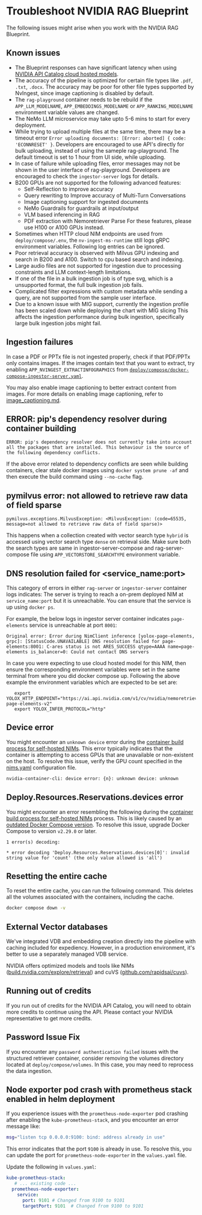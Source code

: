 <!--
  SPDX-FileCopyrightText: Copyright (c) 2025 NVIDIA CORPORATION & AFFILIATES. All rights reserved.
  SPDX-License-Identifier: Apache-2.0
-->

# Troubleshoot NVIDIA RAG Blueprint

The following issues might arise when you work with the NVIDIA RAG Blueprint.


## Known issues

- The Blueprint responses can have significant latency when using [NVIDIA API Catalog cloud hosted models](quickstart.md#deploy-with-docker-compose).
- The accuracy of the pipeline is optimized for certain file types like `.pdf`, `.txt`, `.docx`. The accuracy may be poor for other file types supported by NvIngest, since image captioning is disabled by default.
- The `rag-playground` container needs to be rebuild if the `APP_LLM_MODELNAME`, `APP_EMBEDDINGS_MODELNAME` or `APP_RANKING_MODELNAME` environment variable values are changed.
- The NeMo LLM microservice may take upto 5-6 mins to start for every deployment.
- While trying to upload multiple files at the same time, there may be a timeout error `Error uploading documents: [Error: aborted] { code: 'ECONNRESET' }`. Developers are encouraged to use API's directly for bulk uploading, instead of using the sameple rag-playground. The default timeout is set to 1 hour from UI side, while uploading.
- In case of failure while uploading files, error messages may not be shown in the user interface of rag-playground. Developers are encouraged to check the `ingestor-server` logs for details.
- B200 GPUs are not supported for the following advanced features:
  - Self-Reflection to improve accuracy
  - Query rewriting to Improve accuracy of Multi-Turn Conversations
  - Image captioning support for ingested documents
  - NeMo Guardrails for guardrails at input/output
  - VLM based inferencing in RAG
  - PDF extraction with Nemoretriever Parse
  For these features, please use H100 or A100 GPUs instead.
- Sometimes when HTTP cloud NIM endpoints are used from `deploy/compose/.env`, the `nv-ingest-ms-runtime` still logs gRPC environment variables. Following log entries can be ignored.
- Poor retrieval accuracy is observed with Milvus GPU indexing and search in B200 and A100. Switch to cpu based search and indexing.
- Large audio files are not supported for ingestion due to processing constraints and LLM context-length limitations.
- If one of the file in a bulk ingestion job is of type svg, which is a unsupported format, the full bulk ingestion job fails.
- Complicated filter expressions with custom metadata while sending a query, are not supported from the sample user interface.
- Due to a known issue with MIG support, currently the ingestion profile has been scaled down while deploying the chart with MIG slicing This affects the ingestion performance during bulk ingestion, specifically large bulk ingestion jobs might fail.

## Ingestion failures

In case a PDF or PPTx file is not ingested properly, check if that PDF/PPTx only contains images. If the images contain text that you want to extract, try enabling `APP_NVINGEST_EXTRACTINFOGRAPHICS` from [`deploy/compose/docker-compose-ingestor-server.yaml`](../deploy/compose/docker-compose-ingestor-server.yaml).

You may also enable image captioning to better extract content from images. For more details on enabling image captioning, refer to [image_captioning.md](image_captioning.md).

## ERROR: pip's dependency resolver during container building
```
ERROR: pip's dependency resolver does not currently take into account all the packages that are installed. This behaviour is the source of the following dependency conflicts.
```

If the above error related to dependency conflicts are seen while building containers, clear stale docker images using `docker system prune -af` and then execute the build command using `--no-cache` flag.


## pymilvus error: not allowed to retrieve raw data of field sparse
```
pymilvus.exceptions.MilvusException: <MilvusException: (code=65535, message=not allowed to retrieve raw data of field sparse)>
```
This happens when a collection created with vector search type `hybrid` is accessed using vector search type `dense` on retrieval side. Make sure both the search types are same in ingestor-server-compose and rag-server-compose file using `APP_VECTORSTORE_SEARCHTYPE` environment variable.

## DNS resolution failed for <service_name:port>
This category of errors in either `rag-server` or `ingestor-server` container logs indicates:
The server is trying to reach a on-prem deployed NIM at `service_name:port` but it is unreachable. You can ensure that the service is up using `docker ps`.

For example, the below logs in ingestor server container indicates `page-elements` service is unreachable at port `8001`:

```output
Original error: Error during NimClient inference [yolox-page-elements, grpc]: [StatusCode.UNAVAILABLE] DNS resolution failed for page-elements:8001: C-ares status is not ARES_SUCCESS qtype=AAAA name=page-elements is_balancer=0: Could not contact DNS servers
```

In case you were expecting to use cloud hosted model for this NIM, then ensure the corresponding environment variables were set in the same terminal from where you did docker compose up. Following the above example the environment variables which are expected to be set are:

```output
   export YOLOX_HTTP_ENDPOINT="https://ai.api.nvidia.com/v1/cv/nvidia/nemoretriever-page-elements-v2"
   export YOLOX_INFER_PROTOCOL="http"
```

## Device error

You might encounter an `unknown device` error during the [container build process for self-hosted NIMs](quickstart.md#start-the-containers-using-on-prem-models).
This error typically indicates that the container is attempting to access GPUs that are unavailable or non-existent on the host.
To resolve this issue, verify the GPU count specified in the [nims.yaml](../deploy/compose/nims.yaml) configuration file.

```bash
nvidia-container-cli: device error: {n}: unknown device: unknown
```

## Deploy.Resources.Reservations.devices error

You might encounter an error resembling the following during the [container build process for self-hosted NIMs](quickstart.md#start-the-containers-using-on-prem-models) process.
This is likely caused by an [outdated Docker Compose version](https://github.com/docker/compose/issues/11097).
To resolve this issue, upgrade Docker Compose to version `v2.29.0` or later.

```
1 error(s) decoding:

* error decoding 'Deploy.Resources.Reservations.devices[0]': invalid string value for 'count' (the only value allowed is 'all')
```


## Resetting the entire cache

To reset the entire cache, you can run the following command.
This deletes all the volumes associated with the containers, including the cache.

```bash
docker compose down -v
```


## External Vector databases

We've integrated VDB and embedding creation directly into the pipeline with caching included for expediency.
However, in a production environment, it's better to use a separately managed VDB service.

NVIDIA offers optimized models and tools like NIMs ([build.nvidia.com/explore/retrieval](https://build.nvidia.com/explore/retrieval))
and cuVS ([github.com/rapidsai/cuvs](https://github.com/rapidsai/cuvs)).


## Running out of credits

If you run out of credits for the NVIDIA API Catalog,
you will need to obtain more credits to continue using the API.
Please contact your NVIDIA representative to get more credits.


## Password Issue Fix

If you encounter any `password authentication failed` issues with the structured retriever container,
consider removing the volumes directory located at `deploy/compose/volumes`.
In this case, you may need to reprocess the data ingestion.

## Node exporter pod crash with prometheus stack enabled in helm deployment

If you experience issues with the `prometheus-node-exporter` pod crashing after enabling the `kube-prometheus-stack`, and you encounter an error message like:

```sh
msg="listen tcp 0.0.0.0:9100: bind: address already in use"
```

This error indicates that the port `9100` is already in use. To resolve this, you can update the port for `prometheus-node-exporter` in the `values.yaml` file.

Update the following in `values.yaml`:

```yaml
kube-prometheus-stack:
   # ... existing code ...
  prometheus-node-exporter:
    service:
      port: 9101 # Changed from 9100 to 9101
      targetPort: 9101  # Changed from 9100 to 9101
```
